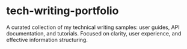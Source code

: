 # tech-writing-portfolio
A curated collection of my technical writing samples: user guides, API documentation, and tutorials. Focused on clarity, user experience, and effective information structuring.
